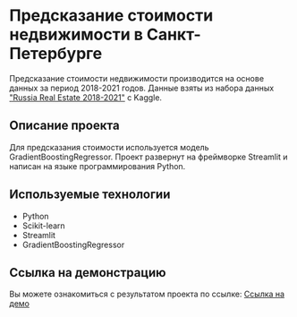 # Предсказание стоимости недвижимости в Санкт-Петербурге

Предсказание стоимости недвижимости производится на основе данных за период 2018-2021 годов. Данные взяты из набора данных ["Russia Real Estate 2018-2021"](https://www.kaggle.com/datasets/mrdaniilak/russia-real-estate-20182021) с Kaggle.

## Описание проекта

Для предсказания стоимости используется модель GradientBoostingRegressor. Проект развернут на фреймворке Streamlit и написан на языке программирования Python.

## Используемые технологии

- Python
- Scikit-learn
- Streamlit
- GradientBoostingRegressor

## Ссылка на демонстрацию

Вы можете ознакомиться с результатом проекта по ссылке: [Ссылка на демо](https://cost-prediction-spb.streamlit.app/)

